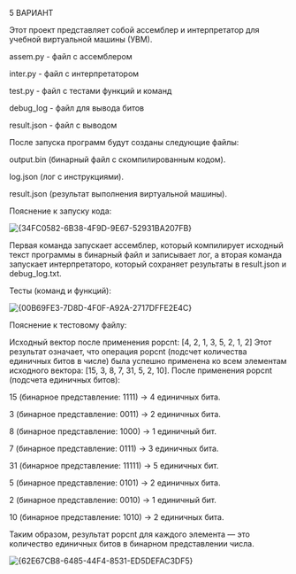 5 ВАРИАНТ

Этот проект представляет собой ассемблер и интерпретатор для учебной виртуальной машины (УВМ).

assem.py - файл с ассемблером

inter.py - файл с интерпретатором

test.py - файл с тестами функций и команд

debug_log - файл для вывода битов

result.json - файл с выводом

После запуска программ будут созданы следующие файлы:

output.bin (бинарный файл с скомпилированным кодом).

log.json (лог с инструкциями).

result.json (результат выполнения виртуальной машины).

Пояснение к запуску кода:

![{34FC0582-6B38-4F9D-9E67-52931BA207FB}](https://github.com/user-attachments/assets/a58d7103-a551-4892-bfd3-79fbc3a57889)



Первая команда запускает ассемблер, который компилирует исходный текст программы в бинарный файл и записывает лог, а вторая команда запускает интерпретаторо, который сохраняет результаты в result.json и debug_log.txt.

Тесты (команд и функций):

![{00B69FE3-7D8D-4F0F-A92A-2717DFFE2E4C}](https://github.com/user-attachments/assets/0f034c6c-6961-4a99-bc15-544620f84177)


Пояснение к тестовому файлу:

Исходный вектор после применения popcnt: [4, 2, 1, 3, 5, 2, 1, 2]
Этот результат означает, что операция popcnt (подсчет количества единичных битов в числе) была успешно применена ко всем элементам исходного вектора: [15, 3, 8, 7, 31, 5, 2, 10].
После применения popcnt (подсчета единичных битов):

15 (бинарное представление: 1111) → 4 единичных бита.

3 (бинарное представление: 0011) → 2 единичных бита.

8 (бинарное представление: 1000) → 1 единичный бит.

7 (бинарное представление: 0111) → 3 единичных бита.

31 (бинарное представление: 11111) → 5 единичных бит.

5 (бинарное представление: 0101) → 2 единичных бита.

2 (бинарное представление: 0010) → 1 единичный бит.

10 (бинарное представление: 1010) → 2 единичных бита.

Таким образом, результат popcnt для каждого элемента — это количество единичных битов в бинарном представлении числа.

![{62E67CB8-6485-44F4-8531-ED5DEFAC3DF5}](https://github.com/user-attachments/assets/11161e51-e54e-4d52-90ec-95e3caa254be)
